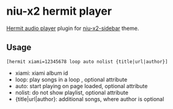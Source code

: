 # niu-x2 hermit player

[Hermit audio player](http://mufeng.me/hermit-for-wordpress.html) plugin for [niu-x2-sidebar](https://github.com/mawenbao/niu-x2-sidebar) theme.

## Usage

    [hermit xiami=12345678 loop auto nolist {title|url|author}]

* xiami: xiami album id
* loop: play songs in a loop , optional attribute
* auto: start playing on page loaded, optional attribute
* nolist: do not show playlist, optional attribute
* {title|url|author}: additional songs, where author is optional
